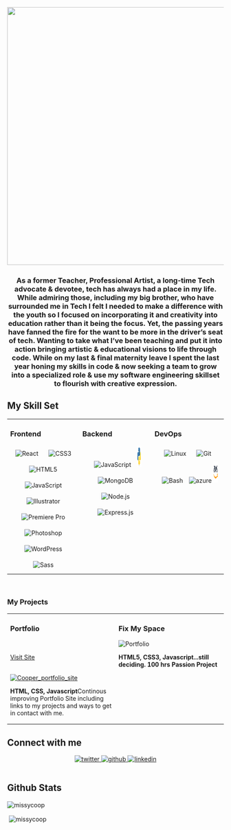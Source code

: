 

<img src="https://media.giphy.com/media/tYM9tpF5zx34anPR0D/giphy.gif" alt="" style="width:6000px;height:600px" class="center">

<h3 align="center">As a former Teacher, Professional Artist, a long-time Tech advocate & devotee, tech has always had a place in my life. While admiring those, including my big brother, who have surrounded me in Tech I felt I needed to make a difference with the youth so I focused on incorporating it and creativity into education rather than it being the focus. Yet, the passing years have fanned the fire for the want to be more in the driver’s seat of tech. Wanting to take what I’ve been teaching and put it into action bringing artistic & educational visions to life through code. While on my last & final maternity leave I spent the last year honing my skills in code & now seeking a team to grow into a specialized role & use my software engineering skillset to flourish with creative expression.</h3>

## My Skill Set  
<table><tr><td valign="top" width="33%">
 
### Frontend  
 
<div align="center">  
<img style="margin: 10px" src="https://profilinator.rishav.dev/skills-assets/react-original-wordmark.svg" alt="React" height="50" />   
<img style="margin: 10px" src="https://profilinator.rishav.dev/skills-assets/css3-original-wordmark.svg" alt="CSS3" height="50" />  
<img style="margin: 10px" src="https://profilinator.rishav.dev/skills-assets/html5-original-wordmark.svg" alt="HTML5" height="50" />  
<img style="margin: 10px" src="https://profilinator.rishav.dev/skills-assets/javascript-original.svg" alt="JavaScript" height="50" />  
<img style="margin: 10px" src="https://profilinator.rishav.dev/skills-assets/adobe_illustrator-icon.svg" alt="Illustrator" height="50" />  
<img style="margin: 10px" src="https://profilinator.rishav.dev/skills-assets/adobepremierepro.png" alt="Premiere Pro" height="50" />  
<img style="margin: 10px" src="https://profilinator.rishav.dev/skills-assets/photoshop-plain.svg" alt="Photoshop" height="50" />  
<img style="margin: 10px" src="https://profilinator.rishav.dev/skills-assets/wordpress.png" alt="WordPress" height="50" />  
<img style="margin: 10px" src="https://profilinator.rishav.dev/skills-assets/sass-original.svg" alt="Sass" height="50" />  
</div>
</td><td valign="top" width="33%">
 
### Backend  
 
<div align="center">  
<img style="margin: 10px" src="https://profilinator.rishav.dev/skills-assets/javascript-original.svg" alt="JavaScript" height="50" />
<img src="https://raw.githubusercontent.com/devicons/devicon/master/icons/python/python-original.svg" alt="python" width="10" height="50"/>   
<img style="margin: 10px" src="https://profilinator.rishav.dev/skills-assets/mongodb-original-wordmark.svg" alt="MongoDB" height="50" />  
<img style="margin: 10px" src="https://profilinator.rishav.dev/skills-assets/nodejs-original-wordmark.svg" alt="Node.js" height="50" />  
<img style="margin: 10px" src="https://profilinator.rishav.dev/skills-assets/express-original-wordmark.svg" alt="Express.js" height="50" />   
</div>
</td><td valign="top" width="33%">
 
### DevOps  
<div align="center">  
<img style="margin: 10px" src="https://profilinator.rishav.dev/skills-assets/linux-original.svg" alt="Linux" height="50" />  
<img style="margin: 10px" src="https://profilinator.rishav.dev/skills-assets/git-scm-icon.svg" alt="Git" height="50" />  
<img style="margin: 10px" src="https://profilinator.rishav.dev/skills-assets/gnu_bash-icon.svg" alt="Bash" height="50" />  
<img src="https://www.vectorlogo.zone/logos/microsoft_azure/microsoft_azure-icon.svg" alt="azure" width="10" height="50"/> 
<img src="https://raw.githubusercontent.com/devicons/devicon/master/icons/amazonwebservices/amazonwebservices-original-wordmark.svg" alt="aws" width="10" height="50"/>
</div>
</td></tr></table> 

<br/>

### My Projects 
<article>
      <div>
  <div>
<table>
  <tbody><tr>
    <td width="33%" valign="top">
      <h3>Portfolio</h3>
        <br>
        <p><a href="https://missycooperdev.netlify.app/" rel="nofollow">Visit Site</a></p>
        <br>
        <a href="https://missycooperdev.netlify.app/" rel="nofollow">
            <img src="https://media.giphy.com/media/4jRWJrSfhEZVHyTr0U/giphy.gif" width="100%" alt="Cooper_portfolio_site" data-canonical-src="https://media.giphy.com/media/4jRWJrSfhEZVHyTr0U/giphy.gif" style="max-width:100%;">
        </a>
        <p><strong>HTML, CSS, Javascript</strong>Continous improving Portfolio Site including links to my projects and ways to get in contact with me.</p>
    </td>
    <td width="33%" valign="top">
      <h3>Fix My Space</h3>
            <img src="https://media.giphy.com/media/oFDSjMfe11iiOgQRfY/giphy.gif" width="100%" alt="Portfolio" data-canonical-src="https://media.giphy.com/media/oFDSjMfe11iiOgQRfY/giphy.gif" style="max-width:100%;">
        </a>
        <p><strong>HTML5, CSS3, Javascript...still deciding. 100 hrs Passion Project</strong></p>
    </td>
  </tr>
</tbody></table>
</article>
      </div>
  </div>

## Connect with me  

<div align="center">
<a href="https://twitter.com/theartofmissy" target="_blank">
<img src=https://img.shields.io/badge/twitter-%2300acee.svg?&style=for-the-badge&logo=twitter&logoColor=white alt=twitter />
</a>
<a href="https://github.com/missycoop" target="_blank">
<img src=https://img.shields.io/badge/github-%2324292e.svg?&style=for-the-badge&logo=github&logoColor=white alt=github />
</a>
<a href="https://linkedin.com/in/melissa-a-cooper" target="_blank">
<img src=https://img.shields.io/badge/linkedin-%231E77B5.svg?&style=for-the-badge&logo=linkedin&logoColor=white alt=linkedin  />
</a>  
</div>  
<br/>

## Github Stats  

<p><img align="center" src="https://github-readme-stats.vercel.app/api/top-langs?username=missycoop&show_icons=true&locale=en&layout=compact" alt="missycoop" width="26%"/></p>

<p>&nbsp;<img align="center" src="https://github-readme-stats.vercel.app/api?username=missycoop&show_icons=true&locale=en" alt="missycoop" width="26%" /></p>

<p><img align="center" src="https://github-readme-streak-stats.herokuapp.com/?user=missycoop&" alt="missycoop" width="26% /></p>

